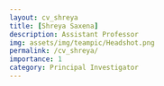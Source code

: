 ```yaml
---
layout: cv_shreya
title: [Shreya Saxena]
description: Assistant Professor
img: assets/img/teampic/Headshot.png
permalink: /cv_shreya/
importance: 1
category: Principal Investigator
---
```

